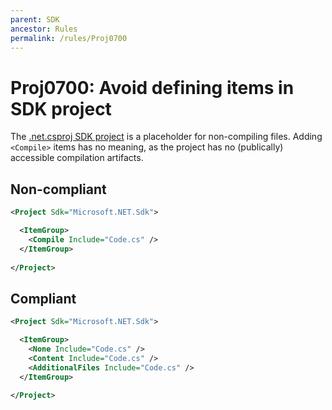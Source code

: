 ```yaml
---
parent: SDK
ancestor: Rules
permalink: /rules/Proj0700
---
```


# Proj0700: Avoid defining <Compile> items in SDK project
The [.net.csproj SDK project](../general/sdk.md) is a placeholder for
non-compiling files. Adding `<Compile>` items has no meaning, as the
project has no (publically) accessible compilation artifacts.

## Non-compliant
``` xml
<Project Sdk="Microsoft.NET.Sdk">

  <ItemGroup>
    <Compile Include="Code.cs" />
  </ItemGroup>
  
</Project>
```

## Compliant
``` xml
<Project Sdk="Microsoft.NET.Sdk">

  <ItemGroup>
    <None Include="Code.cs" />
    <Content Include="Code.cs" />
	<AdditionalFiles Include="Code.cs" />
  </ItemGroup>
  
</Project>
```

